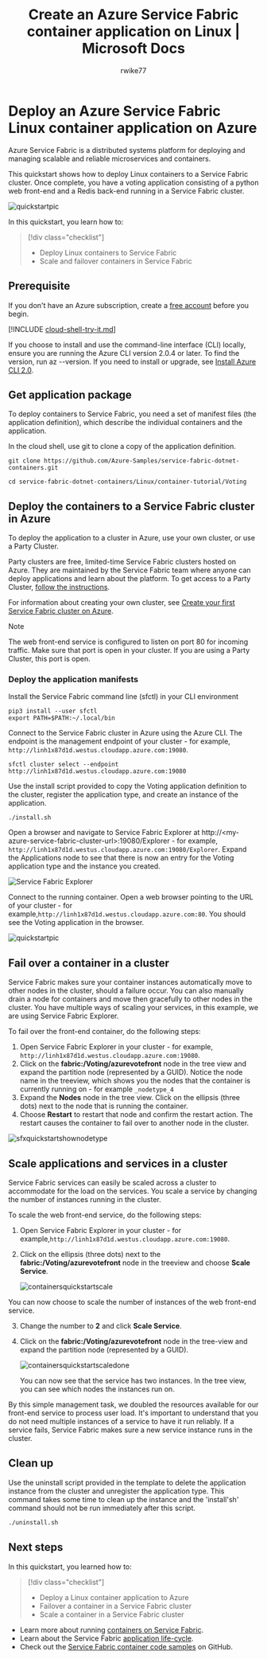 ﻿---
title: Create an Azure Service Fabric container application on Linux | Microsoft Docs
description: Create your first Linux container application on Azure Service Fabric.  Build a Docker image with your application, push the image to a container registry, build and deploy a Service Fabric container application.
services: service-fabric
documentationcenter: .net
author: rwike77
manager: timlt
editor: ''

ms.assetid: 
ms.service: service-fabric
ms.devlang: dotNet
ms.topic: get-started-article
ms.tgt_pltfrm: NA
ms.workload: NA
ms.date: 09/05/2017
ms.author: ryanwi

---

# Deploy an Azure Service Fabric Linux container application on Azure
Azure Service Fabric is a distributed systems platform for deploying and managing scalable and reliable microservices and containers. 

This quickstart shows how to deploy Linux containers to a Service Fabric cluster. Once complete, you have a voting application consisting of a python web front-end and a Redis back-end running in a Service Fabric cluster. 

![quickstartpic][quickstartpic]

In this quickstart, you learn how to:
> [!div class="checklist"]
> * Deploy Linux containers to Service Fabric
> * Scale and failover containers in Service Fabric

## Prerequisite
If you don't have an Azure subscription, create a [free account](https://azure.microsoft.com/en-us/free/) before you begin.
  
[!INCLUDE [cloud-shell-try-it.md](../../includes/cloud-shell-try-it.md)]

If you choose to install and use the command-line interface (CLI) locally, ensure you are running the Azure CLI version 2.0.4 or later. To find the version, run az --version. If you need to install or upgrade, see [Install Azure CLI 2.0](https://docs.microsoft.com/en-us/cli/azure/install-azure-cli).

## Get application package
To deploy containers to Service Fabric, you need a set of manifest files (the application definition), which describe the individual containers and the application.

In the cloud shell, use git to clone a copy of the application definition.

```azurecli-interactive
git clone https://github.com/Azure-Samples/service-fabric-dotnet-containers.git

cd service-fabric-dotnet-containers/Linux/container-tutorial/Voting
```

## Deploy the containers to a Service Fabric cluster in Azure
To deploy the application to a cluster in Azure, use your own cluster, or use a Party Cluster.

Party clusters are free, limited-time Service Fabric clusters hosted on Azure. They are maintained by the Service Fabric team where anyone can deploy applications and learn about the platform. To get access to a Party Cluster, [follow the instructions](http://aka.ms/tryservicefabric). 

For information about creating your own cluster, see [Create your first Service Fabric cluster on Azure](service-fabric-get-started-azure-cluster.md).

> [!Note]
> The web front-end service is configured to listen on port 80 for incoming traffic. Make sure that port is open in your cluster. If you are using a Party Cluster, this port is open.
>

### Deploy the application manifests 
Install the Service Fabric command line (sfctl) in your CLI environment

```azurecli-interactive
pip3 install --user sfctl 
export PATH=$PATH:~/.local/bin
```
Connect to the Service Fabric cluster in Azure using the Azure CLI. The endpoint is the management endpoint of your cluster - for example, `http://linh1x87d1d.westus.cloudapp.azure.com:19080`.

```azurecli-interactive
sfctl cluster select --endpoint http://linh1x87d1d.westus.cloudapp.azure.com:19080
```

Use the install script provided to copy the Voting application definition to the cluster, register the application type, and create an instance of the application.

```azurecli-interactive
./install.sh
```

Open a browser and navigate to Service Fabric Explorer at http://\<my-azure-service-fabric-cluster-url>:19080/Explorer - for example, `http://linh1x87d1d.westus.cloudapp.azure.com:19080/Explorer`. Expand the Applications node to see that there is now an entry for the Voting application type and the instance you created.

![Service Fabric Explorer][sfx]

Connect to the running container.  Open a web browser pointing to the URL of your cluster  - for example,`http://linh1x87d1d.westus.cloudapp.azure.com:80`. You should see the Voting application in the browser.

![quickstartpic][quickstartpic]

## Fail over a container in a cluster
Service Fabric makes sure your container instances automatically move to other nodes in the cluster, should a failure occur. You can also manually drain a node for containers and move then gracefully to other nodes in the cluster. You have multiple ways of scaling your services, in this example, we are using Service Fabric Explorer.

To fail over the front-end container, do the following steps:

1. Open Service Fabric Explorer in your cluster - for example, `http://linh1x87d1d.westus.cloudapp.azure.com:19080`.
2. Click on the **fabric:/Voting/azurevotefront** node in the tree view and expand the partition node (represented by a GUID). Notice the node name in the treeview, which shows you the nodes that the container is currently running on - for example `_nodetype_4`
3. Expand the **Nodes** node in the tree view. Click on the ellipsis (three dots) next to the node that is running the container.
4. Choose **Restart** to restart that node and confirm the restart action. The restart causes the container to fail over to another node in the cluster.

![sfxquickstartshownodetype][sfxquickstartshownodetype]

## Scale applications and services in a cluster
Service Fabric services can easily be scaled across a cluster to accommodate for the load on the services. You scale a service by changing the number of instances running in the cluster.

To scale the web front-end service, do the following steps:

1. Open Service Fabric Explorer in your cluster - for example,`http://linh1x87d1d.westus.cloudapp.azure.com:19080`.
2. Click on the ellipsis (three dots) next to the **fabric:/Voting/azurevotefront** node in the treeview and choose **Scale Service**.

    ![containersquickstartscale][containersquickstartscale]

  You can now choose to scale the number of instances of the web front-end service.

3. Change the number to **2** and click **Scale Service**.
4. Click on the **fabric:/Voting/azurevotefront** node in the tree-view and expand the partition node (represented by a GUID).

    ![containersquickstartscaledone][containersquickstartscaledone]

    You can now see that the service has two instances. In the tree view, you can see which nodes the instances run on.

By this simple management task, we doubled the resources available for our front-end service to process user load. It's important to understand that you do not need multiple instances of a service to have it run reliably. If a service fails, Service Fabric makes sure a new service instance runs in the cluster.

## Clean up
Use the uninstall script provided in the template to delete the application instance from the cluster and unregister the application type. This command takes some time to clean up the instance and the 'install'sh' command should not be run immediately after this script. 

```bash
./uninstall.sh
```

## Next steps
In this quickstart, you learned how to:
> [!div class="checklist"]
> * Deploy a Linux container application to Azure
> * Failover a container in a Service Fabric cluster
> * Scale a container in a Service Fabric cluster

* Learn more about running [containers on Service Fabric](service-fabric-containers-overview.md).
* Learn about the Service Fabric [application life-cycle](service-fabric-application-lifecycle.md).
* Check out the [Service Fabric container code samples](https://github.com/Azure-Samples/service-fabric-dotnet-containers) on GitHub.

[sfx]: ./media/service-fabric-quickstart-containers-linux/containersquickstartappinstance.png
[quickstartpic]: ./media/service-fabric-quickstart-containers-linux/votingapp.png
[sfxquickstartshownodetype]:  ./media/service-fabric-quickstart-containers-linux/containersquickstartrestart.png
[containersquickstartscale]: ./media/service-fabric-quickstart-containers-linux/containersquickstartscale.png
[containersquickstartscaledone]: ./media/service-fabric-quickstart-containers-linux/containersquickstartscaledone.png
